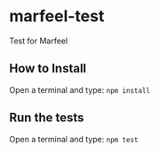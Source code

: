 # marfeel-test
Test for Marfeel

## How to Install

Open a terminal and type: `npm install`

## Run the tests

Open a terminal and type: `npm test`
